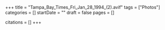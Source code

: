 +++
title = "Tampa_Bay_Times_Fri_Jan_28_1994_(2).avif"
tags = ["Photos"]
categories = []
startDate = ""
draft = false
pages = []

citations = []
+++

